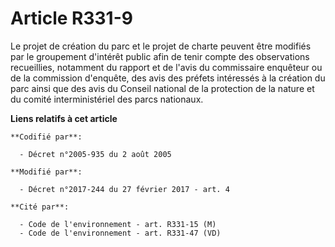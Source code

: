 # Article R331-9

Le  projet de création du parc et le projet de charte peuvent être modifiés  par le groupement d'intérêt public afin de tenir
compte des  observations recueillies, notamment du rapport et de l'avis du  commissaire enquêteur ou de la commission
d'enquête, des avis des  préfets intéressés à la création du parc ainsi que des avis du Conseil  national de la protection de
la nature et du comité interministériel des  parcs nationaux.

**Liens relatifs à cet article**

	**Codifié par**:

	  - Décret n°2005-935 du 2 août 2005

	**Modifié par**:

	  - Décret n°2017-244 du 27 février 2017 - art. 4

	**Cité par**:

	  - Code de l'environnement - art. R331-15 (M)
	  - Code de l'environnement - art. R331-47 (VD)
